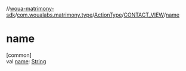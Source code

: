 //[woua-matrimony-sdk](../../../../index.md)/[com.woualabs.matrimony.type](../../index.md)/[ActionType](../index.md)/[CONTACT_VIEW](index.md)/[name](name.md)

# name

[common]\
val [name](name.md): [String](https://kotlinlang.org/api/latest/jvm/stdlib/kotlin/-string/index.html)
